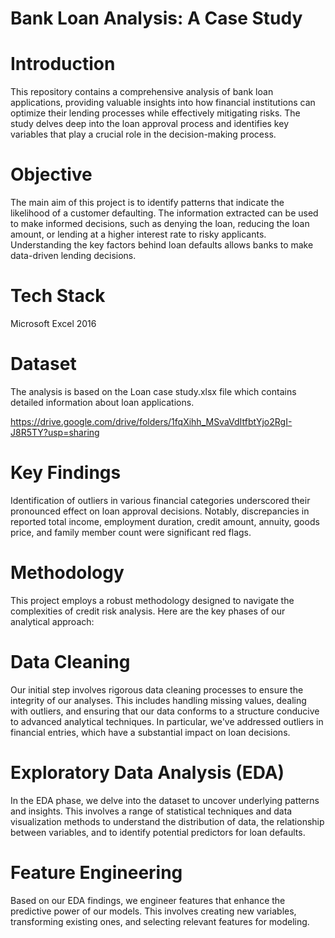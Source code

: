 # Bank Loan Analysis: A Case Study

# Introduction

This repository contains a comprehensive analysis of bank loan applications, providing valuable insights into how financial institutions can optimize their lending processes while effectively mitigating risks. The study delves deep into the loan approval process and identifies key variables that play a crucial role in the decision-making process.

# Objective
The main aim of this project is to identify patterns that indicate the likelihood of a customer defaulting. The information extracted can be used to make informed decisions, such as denying the loan, reducing the loan amount, or lending at a higher interest rate to risky applicants. Understanding the key factors behind loan defaults allows banks to make data-driven lending decisions.

# Tech Stack
Microsoft Excel 2016

# Dataset
The analysis is based on the Loan case study.xlsx file which contains detailed information about loan applications.

https://drive.google.com/drive/folders/1fqXihh_MSvaVdItfbtYjo2RgI-J8R5TY?usp=sharing

# Key Findings
Identification of outliers in various financial categories underscored their pronounced effect on loan approval decisions. Notably, discrepancies in reported total income, employment duration, credit amount, annuity, goods price, and family member count were significant red flags.

# Methodology
This project employs a robust methodology designed to navigate the complexities of credit risk analysis. Here are the key phases of our analytical approach:

# Data Cleaning
Our initial step involves rigorous data cleaning processes to ensure the integrity of our analyses. This includes handling missing values, dealing with outliers, and ensuring that our data conforms to a structure conducive to advanced analytical techniques. In particular, we've addressed outliers in financial entries, which have a substantial impact on loan decisions.

# Exploratory Data Analysis (EDA)
In the EDA phase, we delve into the dataset to uncover underlying patterns and insights. This involves a range of statistical techniques and data visualization methods to understand the distribution of data, the relationship between variables, and to identify potential predictors for loan defaults.

# Feature Engineering
Based on our EDA findings, we engineer features that enhance the predictive power of our models. This involves creating new variables, transforming existing ones, and selecting relevant features for modeling.
